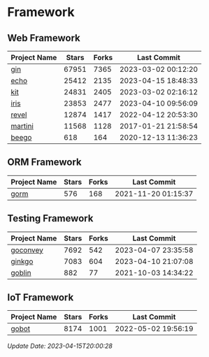 # Framework

## Web Framework
| Project Name | Stars | Forks | Last Commit |
| ------------ | ----- | ----- | ----------- |
| [gin](https://github.com/gin-gonic/gin) | 67951 | 7365 | 2023-03-02 00:12:20 |
| [echo](https://github.com/labstack/echo) | 25412 | 2135 | 2023-04-15 18:48:33 |
| [kit](https://github.com/go-kit/kit) | 24831 | 2405 | 2023-03-02 02:16:12 |
| [iris](https://github.com/kataras/iris) | 23853 | 2477 | 2023-04-10 09:56:09 |
| [revel](https://github.com/revel/revel) | 12874 | 1417 | 2022-04-12 20:53:30 |
| [martini](https://github.com/go-martini/martini) | 11568 | 1128 | 2017-01-21 21:58:54 |
| [beego](https://github.com/astaxie/beego) | 618 | 164 | 2020-12-13 11:36:23 |

## ORM Framework
| Project Name | Stars | Forks | Last Commit |
| ------------ | ----- | ----- | ----------- |
| [gorm](https://github.com/jinzhu/gorm) | 576 | 168 | 2021-11-20 01:15:37 |

## Testing Framework
| Project Name | Stars | Forks | Last Commit |
| ------------ | ----- | ----- | ----------- |
| [goconvey](https://github.com/smartystreets/goconvey) | 7692 | 542 | 2023-04-07 23:35:58 |
| [ginkgo](https://github.com/onsi/ginkgo) | 7083 | 604 | 2023-04-10 21:07:08 |
| [goblin](https://github.com/franela/goblin) | 882 | 77 | 2021-10-03 14:34:22 |

## IoT Framework
| Project Name | Stars | Forks | Last Commit |
| ------------ | ----- | ----- | ----------- |
| [gobot](https://github.com/hybridgroup/gobot) | 8174 | 1001 | 2022-05-02 19:56:19 |

*Update Date: 2023-04-15T20:00:28*